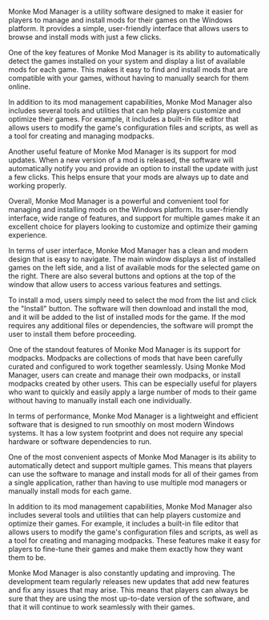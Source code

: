 Monke Mod Manager is a utility software designed to make it easier for players to manage and install mods for their games on the Windows platform. It provides a simple, user-friendly interface that allows users to browse and install mods with just a few clicks.

One of the key features of Monke Mod Manager is its ability to automatically detect the games installed on your system and display a list of available mods for each game. This makes it easy to find and install mods that are compatible with your games, without having to manually search for them online.

In addition to its mod management capabilities, Monke Mod Manager also includes several tools and utilities that can help players customize and optimize their games. For example, it includes a built-in file editor that allows users to modify the game's configuration files and scripts, as well as a tool for creating and managing modpacks.

Another useful feature of Monke Mod Manager is its support for mod updates. When a new version of a mod is released, the software will automatically notify you and provide an option to install the update with just a few clicks. This helps ensure that your mods are always up to date and working properly.

Overall, Monke Mod Manager is a powerful and convenient tool for managing and installing mods on the Windows platform. Its user-friendly interface, wide range of features, and support for multiple games make it an excellent choice for players looking to customize and optimize their gaming experience.

In terms of user interface, Monke Mod Manager has a clean and modern design that is easy to navigate. The main window displays a list of installed games on the left side, and a list of available mods for the selected game on the right. There are also several buttons and options at the top of the window that allow users to access various features and settings.

To install a mod, users simply need to select the mod from the list and click the "Install" button. The software will then download and install the mod, and it will be added to the list of installed mods for the game. If the mod requires any additional files or dependencies, the software will prompt the user to install them before proceeding.

One of the standout features of Monke Mod Manager is its support for modpacks. Modpacks are collections of mods that have been carefully curated and configured to work together seamlessly. Using Monke Mod Manager, users can create and manage their own modpacks, or install modpacks created by other users. This can be especially useful for players who want to quickly and easily apply a large number of mods to their game without having to manually install each one individually.

In terms of performance, Monke Mod Manager is a lightweight and efficient software that is designed to run smoothly on most modern Windows systems. It has a low system footprint and does not require any special hardware or software dependencies to run.

One of the most convenient aspects of Monke Mod Manager is its ability to automatically detect and support multiple games. This means that players can use the software to manage and install mods for all of their games from a single application, rather than having to use multiple mod managers or manually install mods for each game.

In addition to its mod management capabilities, Monke Mod Manager also includes several tools and utilities that can help players customize and optimize their games. For example, it includes a built-in file editor that allows users to modify the game's configuration files and scripts, as well as a tool for creating and managing modpacks. These features make it easy for players to fine-tune their games and make them exactly how they want them to be.

Monke Mod Manager is also constantly updating and improving. The development team regularly releases new updates that add new features and fix any issues that may arise. This means that players can always be sure that they are using the most up-to-date version of the software, and that it will continue to work seamlessly with their games.
